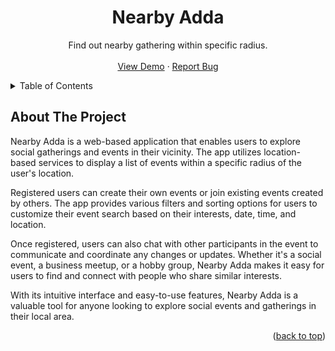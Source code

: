 <!-- PROJECT LOGO -->
<div align="center">
  <h1 align="center">Nearby Adda</h1>

  <p align="center">
    Find out nearby gathering within specific radius.
    <br />
    <br />
    <a href="https://https://nearby-adda.vercel.app/" target="_blank">View Demo</a>
    ·
    <a href="https://github.com/ekamid/nearby-adda/issues">Report Bug</a>
  </p>
</div>



<!-- TABLE OF CONTENTS -->
<details id="table-of-content">
  <summary>Table of Contents</summary>
  <ol>
    <li>
      <a href="#about-the-project">About The Project</a>
      <ul>
        <li><a href="#built-with">Built With</a></li>
      </ul>
    </li>
  </ol>
</details>



<!-- ABOUT THE PROJECT -->
## About The Project

Nearby Adda is a web-based application that enables users to explore social gatherings and events in their vicinity. The app utilizes location-based services to display a list of events within a specific radius of the user's location.

Registered users can create their own events or join existing events created by others. The app provides various filters and sorting options for users to customize their event search based on their interests, date, time, and location.

Once registered, users can also chat with other participants in the event to communicate and coordinate any changes or updates. Whether it's a social event, a business meetup, or a hobby group, Nearby Adda makes it easy for users to find and connect with people who share similar interests.

With its intuitive interface and easy-to-use features, Nearby Adda is a valuable tool for anyone looking to explore social events and gatherings in their local area.

<p align="right">(<a href="#table-of-content">back to top</a>)</p>
